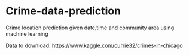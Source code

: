 # Crime-data-prediction
Crime location prediction given date,time and community area using machine learning

Data to download: https://www.kaggle.com/currie32/crimes-in-chicago
